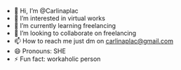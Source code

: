 - 👋 Hi, I’m @Carlinaplac
- 👀 I’m interested in virtual works
- 🌱 I’m currently learning freelancing
- 💞️ I’m looking to collaborate on freelancing
- 📫 How to reach me just dm on carlinaplac@gmail.com
- 😄 Pronouns: SHE
- ⚡ Fun fact: workaholic person
<!---
Carlinaplac/Carlinaplac is a ✨ special ✨ repository because its `README.md` (this file) appears on your GitHub profile.
You can click the Preview link to take a look at your changes.
--->
